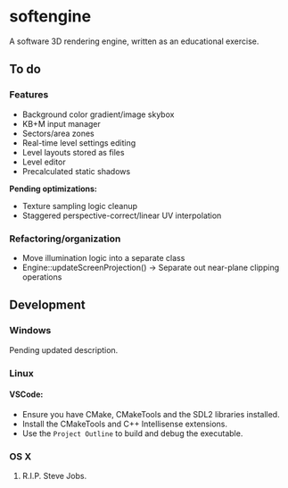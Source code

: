 # softengine
A software 3D rendering engine, written as an educational exercise.

## To do

### Features

* Background color gradient/image skybox
* KB+M input manager
* Sectors/area zones
* Real-time level settings editing
* Level layouts stored as files
* Level editor
* Precalculated static shadows

**Pending optimizations:**

* Texture sampling logic cleanup
* Staggered perspective-correct/linear UV interpolation

### Refactoring/organization

* Move illumination logic into a separate class
* Engine::updateScreenProjection() -> Separate out near-plane clipping operations

## Development

### Windows

Pending updated description.

### Linux

#### VSCode:
- Ensure you have CMake, CMakeTools and the SDL2 libraries installed.
- Install the CMakeTools and C++ Intellisense extensions.
- Use the `Project Outline` to build and debug the executable.

### OS X
1. R.I.P. Steve Jobs.